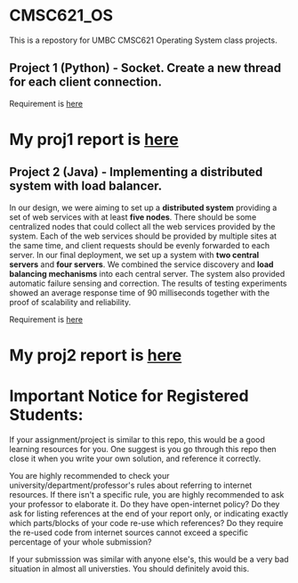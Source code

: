 # CMSC621_OS

This is a repostory for UMBC CMSC621 Operating System class projects.

## Project 1 (Python) - **Socket**. Create a new thread for each client connection. 

Requirement is [here](Project1.pdf)

# My proj1 report is [here](DayuanTan_proj1.pdf)

## Project 2 (Java) - Implementing a **distributed system** with load balancer.

In our design, we were aiming to set up a **distributed system** providing a set of web services
with at least **five nodes**. There should be some centralized nodes that could collect all the
web services provided by the system. Each of the web services should be provided by
multiple sites at the same time, and client requests should be evenly forwarded to each
server. In our final deployment, we set up a system with **two central servers** and **four servers**.
We combined the service discovery and **load balancing mechanisms** into each central
server. The system also provided automatic failure sensing and correction. The results of
testing experiments showed an average response time of 90 milliseconds together with the
proof of scalability and reliability.

Requirement is [here](project2_ds.pdf)

# My proj2 report is [here](DayuanTan_proj2.pdf)





# Important Notice for Registered Students:
<p>
If your assignment/project is similar to this repo, this would be a good learning resources for you. One suggest is you go through this repo then close it when you write your own solution, and reference it correctly. 
    
You are highly recommended to check your university/department/professor's rules about referring to internet resources. If there isn't a specific rule, you are highly recommended to ask your professor to elaborate it. Do they have open-internet policy? Do they ask for listing references at the end of your report only, or indicating exactly which parts/blocks of your code re-use which references? Do they require the re-used code from internet sources cannot exceed a specific percentage of your whole submission?
    
If your submisssion was similar with anyone else's, this would be a very bad situation in almost all universties. You should definitely avoid this.        
</p>



